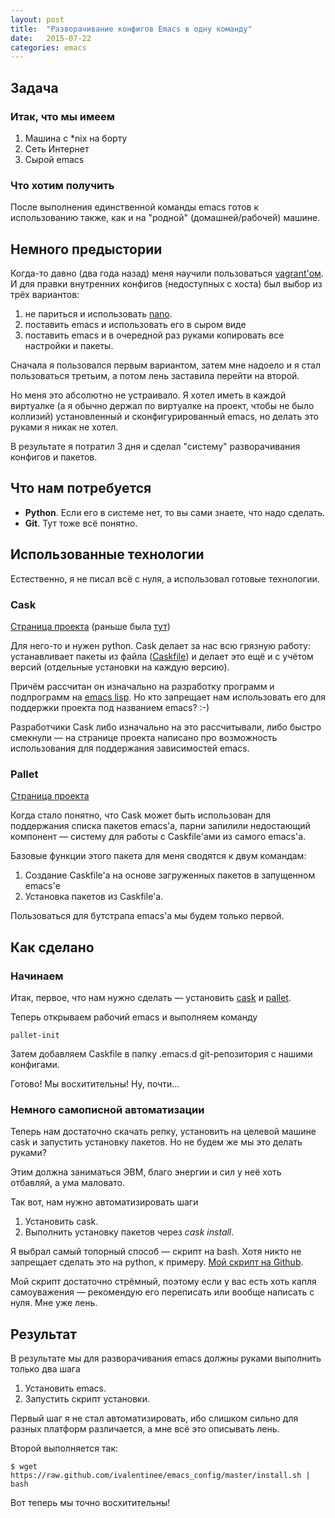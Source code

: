 ```yaml
---
layout: post
title:  "Разворачивание конфигов Emacs в одну команду"
date:   2015-07-22
categories: emacs
---
```


## Задача

### Итак, что мы имеем

1.  Машина с *nix на борту
2.  Сеть Интернет
3.  Сырой emacs

### Что хотим получить

После выполнения единственной команды emacs готов к использованию также, как и на "родной" (домашней/рабочей) машине.

## Немного предыстории

Когда-то давно (два года назад) меня научили пользоваться [vagrant'ом](https://www.vagrantup.com/). И для правки внутренних конфигов (недоступных с хоста) был выбор из трёх вариантов:
1.  не париться и использовать [nano](http://www.nano-editor.org/).
2.  поставить emacs и использовать его в сыром виде
3.  поставить emacs и в очередной раз руками копировать все настройки и пакеты.

Сначала я пользовался первым вариантом, затем мне надоело и я стал пользоваться третьим, а потом лень заставила перейти на второй.

Но меня это абсолютно не устраивало. Я хотел иметь в каждой виртуалке (а я обычно держал по виртуалке на проект, чтобы не было коллизий) установленный и сконфигурированный emacs, но делать это руками я никак не хотел.

В результате я потратил 3 дня и сделал "систему" разворачивания конфигов и пакетов.

## Что нам потребуется

-   **Python**. Если его в системе нет, то вы сами знаете, что надо сделать.
-   **Git**. Тут тоже всё понятно.

## Использованные технологии

Естественно, я не писал всё с нуля, а использовал готовые технологии.

### Cask

[Страница проекта](http://cask.readthedocs.org/en/latest/#) (раньше была [тут](https://cask.github.io/))

Для него-то и нужен python. Cask делает за нас всю грязную работу: устанавливает пакеты из файла ([Caskfile](https://cask.github.io/dsl.html)) и делает это ещё и с учётом версий (отдельные установки на каждую версию).

Причём рассчитан он изначально на разработку программ и подпрограмм на [emacs lisp](https://ru.wikipedia.org/wiki/Emacs_Lisp). Но кто запрещает нам использовать его для поддержки проекта под названием emacs? :-)

Разработчики Cask либо изначально на это рассчитывали, либо быстро смекнули — на странице проекта написано про возможность использования для поддержания зависимостей emacs.

### Pallet

[Страница проекта](https://github.com/rdallasgray/pallet)

Когда стало понятно, что Cask может быть использован для поддержания списка пакетов emacs'а, парни запилили недостающий компонент — систему для работы с Caskfile'ами из самого emacs'а.

Базовые функции этого пакета для меня сводятся к двум командам:
1.  Создание Caskfile'а на основе загруженных пакетов в запущенном emacs'е
2.  Установка пакетов из Caskfile'а.

Пользоваться для бутстрапа emacs'а мы будем только первой.

## Как сделано

### Начинаем

Итак, первое, что нам нужно сделать — установить [cask](http://cask.readthedocs.org/en/latest/guide/installation.html) и [pallet](https://github.com/rdallasgray/pallet#installation).

Теперь открываем рабочий emacs и выполняем команду

    pallet-init

Затем добавляем Caskfile в папку .emacs.d git-репозитория с нашими конфигами.

Готово! Мы восхитительны! Ну, почти…


### Немного самописной автоматизации

Теперь нам достаточно скачать репку, установить на целевой машине cask и запустить установку пакетов. Но не будем же мы это делать руками?

Этим должна заниматься ЭВМ, благо энергии и сил у неё хоть отбавляй, а ума маловато.

Так вот, нам нужно автоматизировать шаги
1.  Установить cask.
2.  Выполнить установку пакетов через *cask install*.

Я выбрал самый топорный способ — скрипт на bash. Хотя никто не запрещает сделать это на python, к примеру. [Мой скрипт на Github](https://github.com/ivalentinee/emacs_config/blob/master/install.sh).

Мой скрипт достаточно стрёмный, поэтому если у вас есть хоть капля самоуважения — рекомендую его переписать или вообще написать с нуля. Мне уже лень.

## Результат

В результате мы для разворачивания emacs должны руками выполнить только два шага
1.  Установить emacs.
2.  Запустить скрипт установки.

Первый шаг я не стал автоматизировать, ибо слишком сильно для разных платформ различается, а мне всё это описывать лень.

Второй выполняется так:

    $ wget https://raw.github.com/ivalentinee/emacs_config/master/install.sh | bash

Вот теперь мы точно восхитительны!
